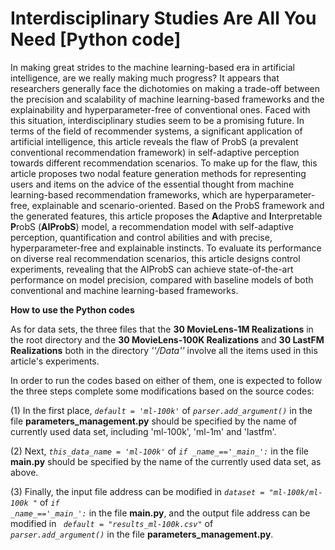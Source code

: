 # Interdisciplinary Studies Are All You Need [Python code]
In making great strides to the machine learning-based era in artificial intelligence, are we really making much progress? It appears that researchers generally face the dichotomies on making a trade-off between the precision and scalability of machine learning-based frameworks and the explainability and hyperparameter-free of conventional ones. Faced with this situation, interdisciplinary studies seem to be a promising future. In terms of the field of recommender systems, a significant application of artificial intelligence, this article reveals the flaw of ProbS (a prevalent conventional recommendation framework) in self-adaptive perception towards different recommendation scenarios. To make up for the flaw, this article proposes two nodal feature generation methods for representing users and items on the advice of the essential thought from machine learning-based recommendation frameworks, which are hyperparameter-free, explainable and scenario-oriented. Based on the ProbS framework and the generated features, this article proposes the **A**daptive and **I**nterpretable **P**robS (**AIProbS**) model, a recommendation model with self-adaptive perception, quantification and control abilities and with precise, hyperparameter-free and explainable instincts. To evaluate its performance on diverse real recommendation scenarios, this article designs control experiments, revealing that the AIProbS can achieve state-of-the-art performance on model precision, compared with baseline models of both conventional and machine learning-based frameworks.

**How to use the Python codes**

As for data sets, the three files that the **30 MovieLens-1M Realizations** in the root directory and the **30 MovieLens-100K Realizations** and **30 LastFM Realizations** both in the directory <i>''/Data''</i> involve all the items used in this article's experiments.

In order to run the codes based on either of them, one is expected to follow the three steps complete some modifications based on the source codes:

(1) In the first place, <code><i>default = 'ml-100k'</i></code> of <code><i>parser.add_argument()</i></code> in the file **parameters_management.py** should be specified by the name of currently used data set, including 'ml-100k', 'ml-1m' and 'lastfm'.

(2) Next, <code><i>this_data_name = 'ml-100k'</i></code> of <code><i>if \__name__=='\__main\__':</i></code> in the file **main.py** should be specified by the name of the currently used data set, as above.

(3) Finally, the input file address can be modified in <code><i>dataset = "ml-100k/ml-100k "</i></code> of <code><i>if \__name\__=='\__main\__':</i></code> in the file **main.py**, and the output file address can be modified in <code><i> default = "results_ml-100k.csv"</i></code> of <code><i> parser.add_argument()</i></code> in the file **parameters_management.py**.
